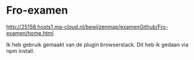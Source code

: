 # Fro-examen

http://25158.hosts1.ma-cloud.nl/bewijzenmap/examenGithub/Fro-examen/home.html

Ik heb gebruik gemaakt van de plugin browserstack. Dit heb ik gedaan via npm install.
